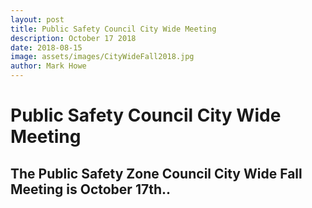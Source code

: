 ```yaml
---
layout: post
title: Public Safety Council City Wide Meeting
description: October 17 2018
date: 2018-08-15
image: assets/images/CityWideFall2018.jpg
author: Mark Howe
---
```


# Public Safety Council City Wide Meeting
## The Public Safety Zone Council City Wide Fall Meeting is October 17th..

